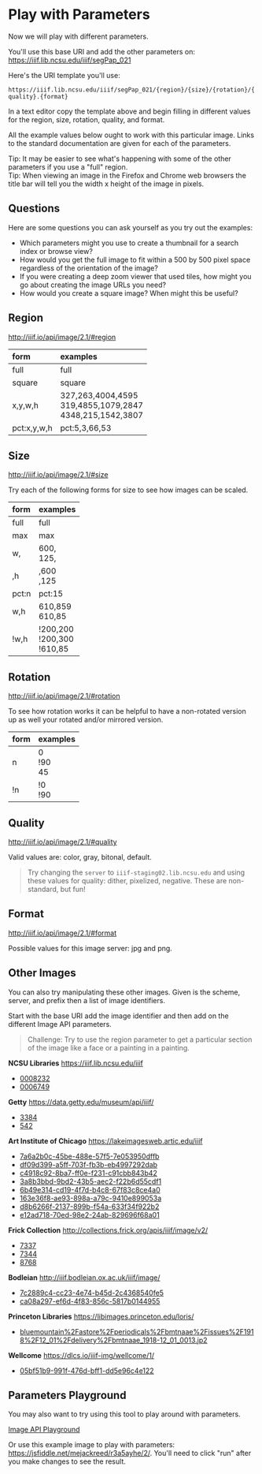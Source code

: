 # Play with Parameters

Now we will play with different parameters.

You'll use this base URI and add the other parameters on: https://iiif.lib.ncsu.edu/iiif/segPap_021

Here's the URI template you'll use:

`https://iiif.lib.ncsu.edu/iiif/segPap_021/{region}/{size}/{rotation}/{quality}.{format}`

In a text editor copy the template above and begin filling in different values for the region, size, rotation, quality, and format.

All the example values below ought to work with this particular image. Links to the standard documentation are given for each of the parameters.

<div class="alert">Tip: It may be easier to see what's happening with some of the other parameters if you use a "full" region.</div>

<div class="alert">Tip: When viewing an image in the Firefox and Chrome web browsers the title bar will tell you the width x height of the image in pixels.</div>

## Questions

Here are some questions you can ask yourself as you try out the examples:

- Which parameters might you use to create a thumbnail for a search index or browse view?
- How would you get the full image to fit within a 500 by 500 pixel space regardless of the orientation of the image?
- If you were creating a deep zoom viewer that used tiles, how might you go about creating the image URLs you need?
- How would you create a square image? When might this be useful?
<!-- - #todo:520 other questions for thinking about while playing with parameters -->

## Region

http://iiif.io/api/image/2.1/#region

| form        | examples                                                      |
|:------------|:--------------------------------------------------------------|
| full        | full                                                          |
| square      | square                                                        |
| x,y,w,h     | 327,263,4004,4595<br>319,4855,1079,2847<br>4348,215,1542,3807 |
| pct:x,y,w,h | pct:5,3,66,53                                                 |

## Size

http://iiif.io/api/image/2.1/#size

Try each of the following forms for size to see how images can be scaled.

| form  | examples                        |
|:------|:--------------------------------|
| full  | full                            |
| max   | max                             |
| w,    | 600,<br>125,                    |
| ,h    | ,600<br>,125                    |
| pct:n | pct:15                          |
| w,h   | 610,859<br>610,85               |
| !w,h  | !200,200<br>!200,300<br>!610,85 |

## Rotation

http://iiif.io/api/image/2.1/#rotation

To see how rotation works it can be helpful to have a non-rotated version up as well your rotated and/or mirrored version.

| form | examples       |
|:-----|:---------------|
| n    | 0<br>!90<br>45 |
| !n   | !0<br>!90      |

## Quality

http://iiif.io/api/image/2.1/#quality

Valid values are: color, gray, bitonal, default.

> Try changing the `server` to `iiif-staging02.lib.ncsu.edu` and using these values for quality: dither, pixelized, negative. These are non-standard, but fun!

## Format

http://iiif.io/api/image/2.1/#format

Possible values for this image server: jpg and png.

## Other Images

You can also try manipulating these other images. Given is the scheme, server, and prefix then a list of image identifiers.

Start with the base URI add the image identifier and then add on the different Image API parameters.

> Challenge: Try to use the region parameter to get a particular section of the image like a face or a painting in a painting.

**NCSU Libraries** https://iiif.lib.ncsu.edu/iiif
- [0008232](https://d.lib.ncsu.edu/collections/catalog/0008232)
- [0006749](https://d.lib.ncsu.edu/collections/catalog/0006749)

**Getty** https://data.getty.edu/museum/api/iiif/
- [3384](http://media.getty.edu/viewers/mirador/?manifest=https://data.getty.edu/museum/api/iiif/662/manifest.json)
- [542](http://www.getty.edu/art/collection/objects/542/bernardino-mei-christ-cleansing-the-temple-italian-about-1655/)

**Art Institute of Chicago** https://lakeimagesweb.artic.edu/iiif
- [7a6a2b0c-45be-488e-57f5-7e053950dffb](http://www.artic.edu/aic/collections/artwork/145822)
- [df09d399-a5ff-703f-fb3b-eb4997292dab](http://www.artic.edu/aic/collections/artwork/217201)
- [c4918c92-8ba7-ff0e-f231-c91cbb843b42](http://www.artic.edu/aic/collections/artwork/15401)
- [3a8b3bbd-9bd2-43b5-aec2-f22b6d55cdf1](http://www.artic.edu/aic/collections/artwork/117266)
- [6b49e314-cd19-4f7d-b4c8-67f83c8ce4a0](http://www.artic.edu/aic/collections/artwork/60623)
- [163e36f8-ae93-898a-a79c-9410e899053a](http://www.artic.edu/aic/collections/artwork/21727)
- [d8b6266f-2137-899b-f54a-633f34f922b2](http://www.artic.edu/aic/collections/artwork/49714)
- [e12ad718-70ed-98e2-24ab-829696f68a01](http://www.artic.edu/aic/collections/artwork/52983)

**Frick Collection** http://collections.frick.org/apis/iiif/image/v2/
- [7337](http://collections.frick.org/objects/275/officer-and-laughing-girl)
- [7344](http://collections.frick.org/objects/39/st-francis-in-the-desert)
- [8768](http://collections.frick.org/objects/907/portrait-of-andrew-w-mellon)

**Bodleian** http://iiif.bodleian.ox.ac.uk/iiif/image/
- [7c2889c4-cc23-4e74-b45d-2c4368540fe5](http://iiif.bodleian.ox.ac.uk/iiif/viewer/60834383-7146-41ab-bfe1-48ee97bc04be#?c=0&m=0&s=0&cv=16&z=-0.1036%2C0%2C1.2073%2C1.3975)
- [ca08a297-ef6d-4f83-856c-5817b0144955](http://digital.bodleian.ox.ac.uk/inquire/p/ca08a297-ef6d-4f83-856c-5817b0144955)

**Princeton Libraries** https://libimages.princeton.edu/loris/
- [bluemountain%2Fastore%2Fperiodicals%2Fbmtnaae%2Fissues%2F1918%2F12_01%2Fdelivery%2Fbmtnaae_1918-12_01_0013.jp2](http://bluemountain.princeton.edu/exist/apps/bluemountain/issue.html?titleURN=bmtnaae&issueURN=bmtnaae_1918-12_01)

**Wellcome** https://dlcs.io/iiif-img/wellcome/1/
- [05bf51b9-991f-476d-bff1-dd5e96c4e122](https://wellcomelibrary.org/item/b20417081#?c=0&m=0&s=0&cv=590&z=-0.3642%2C0.3624%2C1.5498%2C0.907)

## Parameters Playground

You may also want to try using this tool to play around with parameters.

<!-- TODO: consider adding this directly to the gitbook -->
[Image API Playground](https://www.learniiif.org/image-api/playground)

Or use this example image to play with parameters: <https://jsfiddle.net/mejackreed/r3a5ayhe/2/>. You'll need to click "run" after you make changes to see the result.
